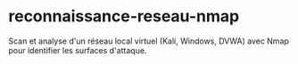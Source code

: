 # reconnaissance-reseau-nmap
Scan et analyse d'un réseau local virtuel (Kali, Windows, DVWA) avec Nmap pour identifier les surfaces d'attaque.
